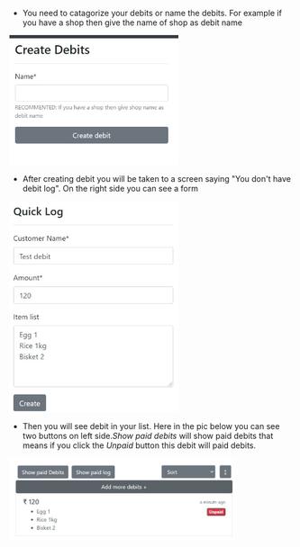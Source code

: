 
- You need to catagorize your debits or name the debits. For example if you have a shop then give the name of shop as debit name
<img alt="debit-form" src="guide/create-debit.jpg" width="300">

- After creating debit you will be taken to a screen saying "You don't have debit log". On the right side you can see a form
<img alt="debitlog-form" src="guide/quick-log.jpg" width="300">

- Then you will see debit in your list. Here in the pic below you can see two buttons on left side.*Show paid debits* will show paid debits that means if you click the *Unpaid* button this debit will paid debits. 

<img alt="debitlog-list" src="guide/debitlog-list.jpg" width="400">